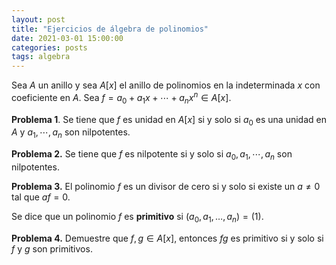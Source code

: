 ```yaml
---
layout: post
title: "Ejercicios de álgebra de polinomios"
date: 2021-03-01 15:00:00
categories: posts
tags: algebra
---
```




Sea $A$ un anillo y sea $A[x]$ el anillo de polinomios en la indeterminada $x$ con coeficiente en $A$. Sea $f = a_0 + a_1 x + \cdots + a_n x^n \in A[x]$. 

**Problema 1**. Se tiene que $f$ es unidad en $A[x]$ si y solo si $a_0$ es una unidad en $A$ y $a_1, \cdots, a_n$ son nilpotentes. 

**Problema 2.** Se tiene que $f$ es nilpotente si y solo si $a_0, a_1, \cdots, a_n$ son nilpotentes.

**Problema 3.** El polinomio $f$ es un divisor de cero si y solo si existe un $a \neq 0$ tal que $a f = 0$.

Se dice que un polinomio $f$ es **primitivo** si $(a_0, a_1, \ldots, a_n) = (1)$.

**Problema 4.** Demuestre que $f, g \in A[x]$, entonces $fg$ es primitivo si y solo si $f$ y $g$ son primitivos.